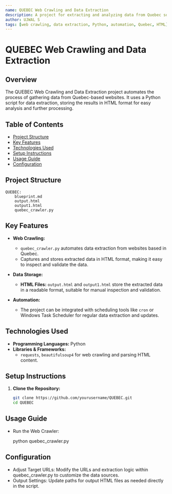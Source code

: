 ```yaml
---
name: QUEBEC Web Crawling and Data Extraction
description: A project for extracting and analyzing data from Quebec sources, storing results in HTML format for efficient data management and analysis.
author: UJWAL S
tags: [web crawling, data extraction, Python, automation, Quebec, HTML]
---
```


# QUEBEC Web Crawling and Data Extraction

## Overview
The QUEBEC Web Crawling and Data Extraction project automates the process of gathering data from Quebec-based websites. It uses a Python script for data extraction, storing the results in HTML format for easy analysis and further processing.

## Table of Contents
- [Project Structure](#project-structure)
- [Key Features](#key-features)
- [Technologies Used](#technologies-used)
- [Setup Instructions](#setup-instructions)
- [Usage Guide](#usage-guide)
- [Configuration](#configuration)

## Project Structure
    
    QUEBEC:
        blueprint.md
        output.html
        output1.html
        quebec_crawler.py

## Key Features
- **Web Crawling:**
  - `quebec_crawler.py` automates data extraction from websites based in Quebec.
  - Captures and stores extracted data in HTML format, making it easy to inspect and validate the data.

- **Data Storage:**
  - **HTML Files:** `output.html` and `output1.html` store the extracted data in a readable format, suitable for manual inspection and validation.

- **Automation:**
  - The project can be integrated with scheduling tools like `cron` or Windows Task Scheduler for regular data extraction and updates.

## Technologies Used
- **Programming Languages:** Python  
- **Libraries & Frameworks:**
  - `requests`, `beautifulsoup4` for web crawling and parsing HTML content.

## Setup Instructions
1. **Clone the Repository:**
   ```bash
   git clone https://github.com/yourusername/QUEBEC.git
   cd QUEBEC

## Usage Guide
 - Run the Web Crawler:
   
   python quebec_crawler.py

## Configuration
 - Adjust Target URLs: Modify the URLs and extraction logic within quebec_crawler.py to customize the data sources.
 - Output Settings: Update paths for output HTML files as needed directly in the script.